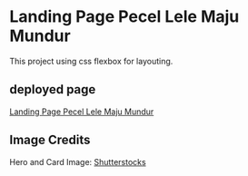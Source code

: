 # Landing Page Pecel Lele Maju Mundur

This project using css flexbox for layouting.

## deployed page
[Landing Page Pecel Lele Maju Mundur](https://lele-maju-mundur.netlify.app/)

## Image Credits
Hero and Card Image: [Shutterstocks](https://www.shutterstock.com/)